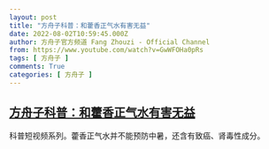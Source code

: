 ```yaml
---
layout: post
title: "方舟子科普：和藿香正气水有害无益"
date: 2022-08-02T10:59:45.000Z
author: 方舟子官方频道 Fang Zhouzi - Official Channel
from: https://www.youtube.com/watch?v=GwWFOHa0pRs
tags: [ 方舟子 ]
comments: True
categories: [ 方舟子 ]
---
```

<!--1659437985000-->
[方舟子科普：和藿香正气水有害无益](https://www.youtube.com/watch?v=GwWFOHa0pRs)
------

<div>
科普短视频系列。藿香正气水并不能预防中暑，还含有致癌、肾毒性成分。
</div>
